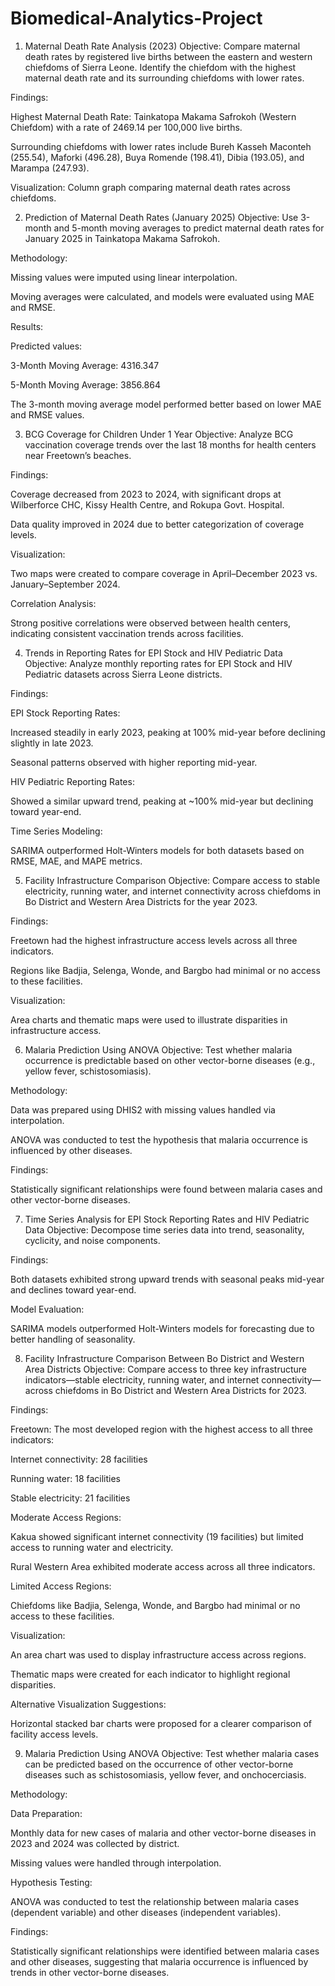 # Biomedical-Analytics-Project
1. Maternal Death Rate Analysis (2023)
Objective: Compare maternal death rates by registered live births between the eastern and western chiefdoms of Sierra Leone. Identify the chiefdom with the highest maternal death rate and its surrounding chiefdoms with lower rates.

Findings:

Highest Maternal Death Rate: Tainkatopa Makama Safrokoh (Western Chiefdom) with a rate of 2469.14 per 100,000 live births.

Surrounding chiefdoms with lower rates include Bureh Kasseh Maconteh (255.54), Maforki (496.28), Buya Romende (198.41), Dibia (193.05), and Marampa (247.93).

Visualization: Column graph comparing maternal death rates across chiefdoms.

2. Prediction of Maternal Death Rates (January 2025)
Objective: Use 3-month and 5-month moving averages to predict maternal death rates for January 2025 in Tainkatopa Makama Safrokoh.

Methodology:

Missing values were imputed using linear interpolation.

Moving averages were calculated, and models were evaluated using MAE and RMSE.

Results:

Predicted values:

3-Month Moving Average: 4316.347

5-Month Moving Average: 3856.864

The 3-month moving average model performed better based on lower MAE and RMSE values.

3. BCG Coverage for Children Under 1 Year
Objective: Analyze BCG vaccination coverage trends over the last 18 months for health centers near Freetown’s beaches.

Findings:

Coverage decreased from 2023 to 2024, with significant drops at Wilberforce CHC, Kissy Health Centre, and Rokupa Govt. Hospital.

Data quality improved in 2024 due to better categorization of coverage levels.

Visualization:

Two maps were created to compare coverage in April–December 2023 vs. January–September 2024.

Correlation Analysis:

Strong positive correlations were observed between health centers, indicating consistent vaccination trends across facilities.

4. Trends in Reporting Rates for EPI Stock and HIV Pediatric Data
Objective: Analyze monthly reporting rates for EPI Stock and HIV Pediatric datasets across Sierra Leone districts.

Findings:

EPI Stock Reporting Rates:

Increased steadily in early 2023, peaking at 100% mid-year before declining slightly in late 2023.

Seasonal patterns observed with higher reporting mid-year.

HIV Pediatric Reporting Rates:

Showed a similar upward trend, peaking at ~100% mid-year but declining toward year-end.

Time Series Modeling:

SARIMA outperformed Holt-Winters models for both datasets based on RMSE, MAE, and MAPE metrics.

5. Facility Infrastructure Comparison
Objective: Compare access to stable electricity, running water, and internet connectivity across chiefdoms in Bo District and Western Area Districts for the year 2023.

Findings:

Freetown had the highest infrastructure access levels across all three indicators.

Regions like Badjia, Selenga, Wonde, and Bargbo had minimal or no access to these facilities.

Visualization:

Area charts and thematic maps were used to illustrate disparities in infrastructure access.

6. Malaria Prediction Using ANOVA
Objective: Test whether malaria occurrence is predictable based on other vector-borne diseases (e.g., yellow fever, schistosomiasis).

Methodology:

Data was prepared using DHIS2 with missing values handled via interpolation.

ANOVA was conducted to test the hypothesis that malaria occurrence is influenced by other diseases.

Findings:

Statistically significant relationships were found between malaria cases and other vector-borne diseases.

7. Time Series Analysis for EPI Stock Reporting Rates and HIV Pediatric Data
Objective: Decompose time series data into trend, seasonality, cyclicity, and noise components.

Findings:

Both datasets exhibited strong upward trends with seasonal peaks mid-year and declines toward year-end.

Model Evaluation:

SARIMA models outperformed Holt-Winters models for forecasting due to better handling of seasonality.

8. Facility Infrastructure Comparison Between Bo District and Western Area Districts
Objective: Compare access to three key infrastructure indicators—stable electricity, running water, and internet connectivity—across chiefdoms in Bo District and Western Area Districts for 2023.

Findings:

Freetown: The most developed region with the highest access to all three indicators:

Internet connectivity: 28 facilities

Running water: 18 facilities

Stable electricity: 21 facilities

Moderate Access Regions:

Kakua showed significant internet connectivity (19 facilities) but limited access to running water and electricity.

Rural Western Area exhibited moderate access across all three indicators.

Limited Access Regions:

Chiefdoms like Badjia, Selenga, Wonde, and Bargbo had minimal or no access to these facilities.

Visualization:

An area chart was used to display infrastructure access across regions.

Thematic maps were created for each indicator to highlight regional disparities.

Alternative Visualization Suggestions:

Horizontal stacked bar charts were proposed for a clearer comparison of facility access levels.

9. Malaria Prediction Using ANOVA
Objective: Test whether malaria cases can be predicted based on the occurrence of other vector-borne diseases such as schistosomiasis, yellow fever, and onchocerciasis.

Methodology:

Data Preparation:

Monthly data for new cases of malaria and other vector-borne diseases in 2023 and 2024 was collected by district.

Missing values were handled through interpolation.

Hypothesis Testing:

ANOVA was conducted to test the relationship between malaria cases (dependent variable) and other diseases (independent variables).

Findings:

Statistically significant relationships were identified between malaria cases and other diseases, suggesting that malaria occurrence is influenced by trends in other vector-borne diseases.

